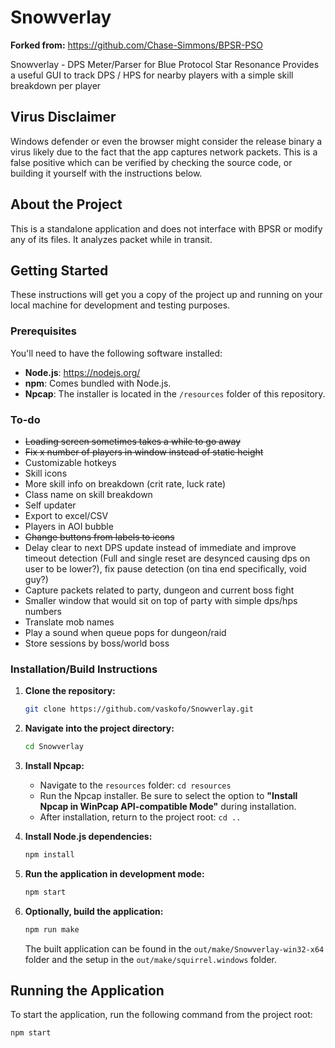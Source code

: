 # Snowverlay

**Forked from:** https://github.com/Chase-Simmons/BPSR-PSO

Snowverlay - DPS Meter/Parser for Blue Protocol Star Resonance
Provides a useful GUI to track DPS / HPS for nearby players with a simple skill breakdown per player

## Virus Disclaimer

Windows defender or even the browser might consider the release binary a virus likely due to the fact that the app captures network packets.
This is a false positive which can be verified by checking the source code, or building it yourself with the instructions below.

## About the Project

This is a standalone application and does not interface with BPSR or modify any of its files. It analyzes packet while in transit.

## Getting Started

These instructions will get you a copy of the project up and running on your local machine for development and testing purposes.

### Prerequisites

You'll need to have the following software installed:

- **Node.js**: <https://nodejs.org/>
- **npm**: Comes bundled with Node.js.
- **Npcap**: The installer is located in the `/resources` folder of this repository.

### To-do
- ~~Loading screen sometimes takes a while to go away~~
- ~~Fix x number of players in window instead of static height~~
- Customizable hotkeys
- Skill icons
- More skill info on breakdown (crit rate, luck rate)
- Class name on skill breakdown
- Self updater
- Export to excel/CSV
- Players in AOI bubble
- ~~Change buttons from labels to icons~~
- Delay clear to next DPS update instead of immediate and improve timeout detection (Full and single reset are desynced causing dps on user to be lower?), fix pause detection (on tina end specifically, void guy?)
- Capture packets related to party, dungeon and current boss fight
- Smaller window that would sit on top of party with simple dps/hps numbers
- Translate mob names
- Play a sound when queue pops for dungeon/raid
- Store sessions by boss/world boss

### Installation/Build Instructions

1.  **Clone the repository:**

    ```bash
    git clone https://github.com/vaskofo/Snowverlay.git
    ```

2.  **Navigate into the project directory:**

    ```bash
    cd Snowverlay
    ```

3.  **Install Npcap:**
    - Navigate to the `resources` folder: `cd resources`
    - Run the Npcap installer. Be sure to select the option to **"Install Npcap in WinPcap API-compatible Mode"** during installation.
    - After installation, return to the project root: `cd ..`

4.  **Install Node.js dependencies:**
    ```bash
    npm install
    ```

5. **Run the application in development mode:**
    ```bash
    npm start
    ```

6. **Optionally, build the application:**
    ```bash
    npm run make
    ```

    The built application can be found in the `out/make/Snowverlay-win32-x64` folder and the setup in the `out/make/squirrel.windows` folder.

## Running the Application

To start the application, run the following command from the project root:

```bash
npm start
```
